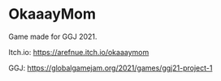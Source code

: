 # OkaaayMom
Game made for GGJ 2021.


Itch.io: https://arefnue.itch.io/okaaaymom

GGJ: https://globalgamejam.org/2021/games/ggj21-project-1
